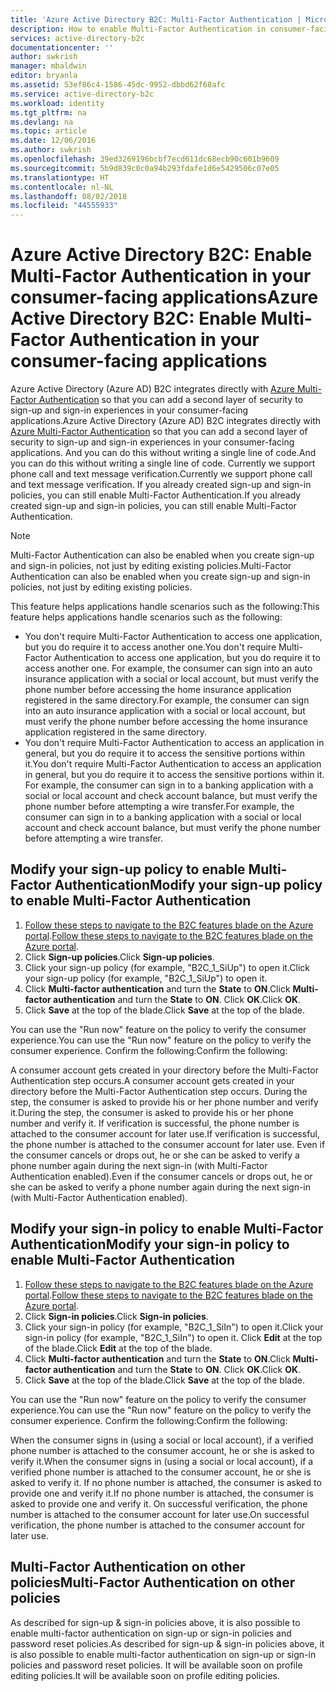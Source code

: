 ```yaml
---
title: 'Azure Active Directory B2C: Multi-Factor Authentication | Microsoft Docs'
description: How to enable Multi-Factor Authentication in consumer-facing applications secured by Azure Active Directory B2C
services: active-directory-b2c
documentationcenter: ''
author: swkrish
manager: mbaldwin
editor: bryanla
ms.assetid: 53ef86c4-1586-45dc-9952-dbbd62f68afc
ms.service: active-directory-b2c
ms.workload: identity
ms.tgt_pltfrm: na
ms.devlang: na
ms.topic: article
ms.date: 12/06/2016
ms.author: swkrish
ms.openlocfilehash: 39ed3269196bcbf7ecd611dc68ecb90c601b9609
ms.sourcegitcommit: 5b9d839c0c0a94b293fdafe1d6e5429506c07e05
ms.translationtype: HT
ms.contentlocale: nl-NL
ms.lasthandoff: 08/02/2018
ms.locfileid: "44555933"
---
```

# <a name="azure-active-directory-b2c-enable-multi-factor-authentication-in-your-consumer-facing-applications"></a><span data-ttu-id="4f38c-103">Azure Active Directory B2C: Enable Multi-Factor Authentication in your consumer-facing applications</span><span class="sxs-lookup"><span data-stu-id="4f38c-103">Azure Active Directory B2C: Enable Multi-Factor Authentication in your consumer-facing applications</span></span>
<span data-ttu-id="4f38c-104">Azure Active Directory (Azure AD) B2C integrates directly with [Azure Multi-Factor Authentication](../multi-factor-authentication/multi-factor-authentication.md) so that you can add a second layer of security to sign-up and sign-in experiences in your consumer-facing applications.</span><span class="sxs-lookup"><span data-stu-id="4f38c-104">Azure Active Directory (Azure AD) B2C integrates directly with [Azure Multi-Factor Authentication](../multi-factor-authentication/multi-factor-authentication.md) so that you can add a second layer of security to sign-up and sign-in experiences in your consumer-facing applications.</span></span> <span data-ttu-id="4f38c-105">And you can do this without writing a single line of code.</span><span class="sxs-lookup"><span data-stu-id="4f38c-105">And you can do this without writing a single line of code.</span></span> <span data-ttu-id="4f38c-106">Currently we support phone call and text message verification.</span><span class="sxs-lookup"><span data-stu-id="4f38c-106">Currently we support phone call and text message verification.</span></span> <span data-ttu-id="4f38c-107">If you already created sign-up and sign-in policies, you can still enable Multi-Factor Authentication.</span><span class="sxs-lookup"><span data-stu-id="4f38c-107">If you already created sign-up and sign-in policies, you can still enable Multi-Factor Authentication.</span></span>

> [!NOTE]
> <span data-ttu-id="4f38c-108">Multi-Factor Authentication can also be enabled when you create sign-up and sign-in policies, not just by editing existing policies.</span><span class="sxs-lookup"><span data-stu-id="4f38c-108">Multi-Factor Authentication can also be enabled when you create sign-up and sign-in policies, not just by editing existing policies.</span></span>
> 
> 

<span data-ttu-id="4f38c-109">This feature helps applications handle scenarios such as the following:</span><span class="sxs-lookup"><span data-stu-id="4f38c-109">This feature helps applications handle scenarios such as the following:</span></span>

* <span data-ttu-id="4f38c-110">You don't require Multi-Factor Authentication to access one application, but you do require it to access another one.</span><span class="sxs-lookup"><span data-stu-id="4f38c-110">You don't require Multi-Factor Authentication to access one application, but you do require it to access another one.</span></span> <span data-ttu-id="4f38c-111">For example, the consumer can sign into an auto insurance application with a social or local account, but must verify the phone number before accessing the home insurance application registered in the same directory.</span><span class="sxs-lookup"><span data-stu-id="4f38c-111">For example, the consumer can sign into an auto insurance application with a social or local account, but must verify the phone number before accessing the home insurance application registered in the same directory.</span></span>
* <span data-ttu-id="4f38c-112">You don't require Multi-Factor Authentication to access an application in general, but you do require it to access the sensitive portions within it.</span><span class="sxs-lookup"><span data-stu-id="4f38c-112">You don't require Multi-Factor Authentication to access an application in general, but you do require it to access the sensitive portions within it.</span></span> <span data-ttu-id="4f38c-113">For example, the consumer can sign in to a banking application with a social or local account and check account balance, but must verify the phone number before attempting a wire transfer.</span><span class="sxs-lookup"><span data-stu-id="4f38c-113">For example, the consumer can sign in to a banking application with a social or local account and check account balance, but must verify the phone number before attempting a wire transfer.</span></span>

## <a name="modify-your-sign-up-policy-to-enable-multi-factor-authentication"></a><span data-ttu-id="4f38c-114">Modify your sign-up policy to enable Multi-Factor Authentication</span><span class="sxs-lookup"><span data-stu-id="4f38c-114">Modify your sign-up policy to enable Multi-Factor Authentication</span></span>
1. <span data-ttu-id="4f38c-115">[Follow these steps to navigate to the B2C features blade on the Azure portal](active-directory-b2c-app-registration.md#navigate-to-the-b2c-features-blade).</span><span class="sxs-lookup"><span data-stu-id="4f38c-115">[Follow these steps to navigate to the B2C features blade on the Azure portal](active-directory-b2c-app-registration.md#navigate-to-the-b2c-features-blade).</span></span>
2. <span data-ttu-id="4f38c-116">Click **Sign-up policies**.</span><span class="sxs-lookup"><span data-stu-id="4f38c-116">Click **Sign-up policies**.</span></span>
3. <span data-ttu-id="4f38c-117">Click your sign-up policy (for example, "B2C_1_SiUp") to open it.</span><span class="sxs-lookup"><span data-stu-id="4f38c-117">Click your sign-up policy (for example, "B2C_1_SiUp") to open it.</span></span>
4. <span data-ttu-id="4f38c-118">Click **Multi-factor authentication** and turn the **State** to **ON**.</span><span class="sxs-lookup"><span data-stu-id="4f38c-118">Click **Multi-factor authentication** and turn the **State** to **ON**.</span></span> <span data-ttu-id="4f38c-119">Click **OK**.</span><span class="sxs-lookup"><span data-stu-id="4f38c-119">Click **OK**.</span></span>
5. <span data-ttu-id="4f38c-120">Click **Save** at the top of the blade.</span><span class="sxs-lookup"><span data-stu-id="4f38c-120">Click **Save** at the top of the blade.</span></span>

<span data-ttu-id="4f38c-121">You can use the "Run now" feature on the policy to verify the consumer experience.</span><span class="sxs-lookup"><span data-stu-id="4f38c-121">You can use the "Run now" feature on the policy to verify the consumer experience.</span></span> <span data-ttu-id="4f38c-122">Confirm the following:</span><span class="sxs-lookup"><span data-stu-id="4f38c-122">Confirm the following:</span></span>

<span data-ttu-id="4f38c-123">A consumer account gets created in your directory before the Multi-Factor Authentication step occurs.</span><span class="sxs-lookup"><span data-stu-id="4f38c-123">A consumer account gets created in your directory before the Multi-Factor Authentication step occurs.</span></span> <span data-ttu-id="4f38c-124">During the step, the consumer is asked to provide his or her phone number and verify it.</span><span class="sxs-lookup"><span data-stu-id="4f38c-124">During the step, the consumer is asked to provide his or her phone number and verify it.</span></span> <span data-ttu-id="4f38c-125">If verification is successful, the phone number is attached to the consumer account for later use.</span><span class="sxs-lookup"><span data-stu-id="4f38c-125">If verification is successful, the phone number is attached to the consumer account for later use.</span></span> <span data-ttu-id="4f38c-126">Even if the consumer cancels or drops out, he or she can be asked to verify a phone number again during the next sign-in (with Multi-Factor Authentication enabled).</span><span class="sxs-lookup"><span data-stu-id="4f38c-126">Even if the consumer cancels or drops out, he or she can be asked to verify a phone number again during the next sign-in (with Multi-Factor Authentication enabled).</span></span>

## <a name="modify-your-sign-in-policy-to-enable-multi-factor-authentication"></a><span data-ttu-id="4f38c-127">Modify your sign-in policy to enable Multi-Factor Authentication</span><span class="sxs-lookup"><span data-stu-id="4f38c-127">Modify your sign-in policy to enable Multi-Factor Authentication</span></span>
1. <span data-ttu-id="4f38c-128">[Follow these steps to navigate to the B2C features blade on the Azure portal](active-directory-b2c-app-registration.md#navigate-to-the-b2c-features-blade).</span><span class="sxs-lookup"><span data-stu-id="4f38c-128">[Follow these steps to navigate to the B2C features blade on the Azure portal](active-directory-b2c-app-registration.md#navigate-to-the-b2c-features-blade).</span></span>
2. <span data-ttu-id="4f38c-129">Click **Sign-in policies**.</span><span class="sxs-lookup"><span data-stu-id="4f38c-129">Click **Sign-in policies**.</span></span>
3. <span data-ttu-id="4f38c-130">Click your sign-in policy (for example, "B2C_1_SiIn") to open it.</span><span class="sxs-lookup"><span data-stu-id="4f38c-130">Click your sign-in policy (for example, "B2C_1_SiIn") to open it.</span></span> <span data-ttu-id="4f38c-131">Click **Edit** at the top of the blade.</span><span class="sxs-lookup"><span data-stu-id="4f38c-131">Click **Edit** at the top of the blade.</span></span>
4. <span data-ttu-id="4f38c-132">Click **Multi-factor authentication** and turn the **State** to **ON**.</span><span class="sxs-lookup"><span data-stu-id="4f38c-132">Click **Multi-factor authentication** and turn the **State** to **ON**.</span></span> <span data-ttu-id="4f38c-133">Click **OK**.</span><span class="sxs-lookup"><span data-stu-id="4f38c-133">Click **OK**.</span></span>
5. <span data-ttu-id="4f38c-134">Click **Save** at the top of the blade.</span><span class="sxs-lookup"><span data-stu-id="4f38c-134">Click **Save** at the top of the blade.</span></span>

<span data-ttu-id="4f38c-135">You can use the "Run now" feature on the policy to verify the consumer experience.</span><span class="sxs-lookup"><span data-stu-id="4f38c-135">You can use the "Run now" feature on the policy to verify the consumer experience.</span></span> <span data-ttu-id="4f38c-136">Confirm the following:</span><span class="sxs-lookup"><span data-stu-id="4f38c-136">Confirm the following:</span></span>

<span data-ttu-id="4f38c-137">When the consumer signs in (using a social or local account), if a verified phone number is attached to the consumer account, he or she is asked to verify it.</span><span class="sxs-lookup"><span data-stu-id="4f38c-137">When the consumer signs in (using a social or local account), if a verified phone number is attached to the consumer account, he or she is asked to verify it.</span></span> <span data-ttu-id="4f38c-138">If no phone number is attached, the consumer is asked to provide one and verify it.</span><span class="sxs-lookup"><span data-stu-id="4f38c-138">If no phone number is attached, the consumer is asked to provide one and verify it.</span></span> <span data-ttu-id="4f38c-139">On successful verification, the phone number is attached to the consumer account for later use.</span><span class="sxs-lookup"><span data-stu-id="4f38c-139">On successful verification, the phone number is attached to the consumer account for later use.</span></span>

## <a name="multi-factor-authentication-on-other-policies"></a><span data-ttu-id="4f38c-140">Multi-Factor Authentication on other policies</span><span class="sxs-lookup"><span data-stu-id="4f38c-140">Multi-Factor Authentication on other policies</span></span>
<span data-ttu-id="4f38c-141">As described for sign-up & sign-in policies above, it is also possible to enable multi-factor authentication on sign-up or sign-in policies and password reset policies.</span><span class="sxs-lookup"><span data-stu-id="4f38c-141">As described for sign-up & sign-in policies above, it is also possible to enable multi-factor authentication on sign-up or sign-in policies and password reset policies.</span></span> <span data-ttu-id="4f38c-142">It will be available soon on profile editing policies.</span><span class="sxs-lookup"><span data-stu-id="4f38c-142">It will be available soon on profile editing policies.</span></span>

